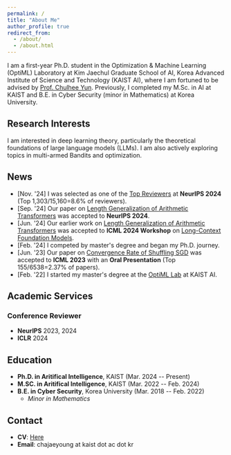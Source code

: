 ```yaml
---
permalink: /
title: "About Me"
author_profile: true
redirect_from: 
  - /about/
  - /about.html
---
```


I am a first-year Ph.D. student in the Optimization & Machine Learning (OptiML) Laboratory at Kim Jaechul Graduate School of AI, Korea Advanced Institute of Science and Technology (KAIST AI), where I am fortuned to be advised by [Prof. Chulhee Yun](https://chulheeyun.github.io/).
Previously, I completed my M.Sc. in AI at KAIST and B.E. in Cyber Security (minor in Mathematics) at Korea University.

## Research Interests
I am interested in deep learning theory, particularly the theoretical foundations of large language models (LLMs). I am also actively exploring topics in multi-armed Bandits and optimization.

## News
* [Nov. '24] I was selected as one of the [Top Reviewers](https://neurips.cc/Conferences/2024/ProgramCommittee#top-reviewers) at **NeurIPS 2024** (Top 1,303/15,160=8.6% of reviewers).
* [Sep. '24] Our paper on [Length Generalization of Arithmetic Transformers](https://openreview.net/forum?id=5cIRdGM1uG) was accepted to **NeurIPS 2024**.
* [Jun. '24] Our earlier work on [Length Generalization of Arithmetic Transformers](https://openreview.net/forum?id=5cIRdGM1uG) was accepted to **ICML 2024 Workshop** on [Long-Context Foundation Models](https://longcontextfm.github.io/).
* [Feb. '24] I competed by master's degree and began my Ph.D. journey.
* [Jun. '23] Our paper on [Convergence Rate of Shuffling SGD](https://proceedings.mlr.press/v202/cha23a.html) was accepted to **ICML 2023** with an **Oral Presentation** (Top 155/6538=2.37% of papers).
* [Feb. '22] I started my master's degree at the [OptiML Lab](https://chulheeyun.github.io/) at KAIST AI.

## Academic Services
### Conference Reviewer
* **NeurIPS** 2023, 2024
* **ICLR** 2024

## Education
* **Ph.D. in Aritifical Intelligence**, KAIST  (Mar. 2024 -- Present)
* **M.SC. in Aritifical Intelligence**, KAIST (Mar. 2022 -- Feb. 2024)
* **B.E. in Cyber Security**, Korea University (Mar. 2018 -- Feb. 2022)
  * *Minor in Mathematics*

## Contact
- **CV**: [Here](https://www.overleaf.com/read/sscckgpjbxxk#5d3d89)
- **Email**: chajaeyoung at kaist dot ac dot kr